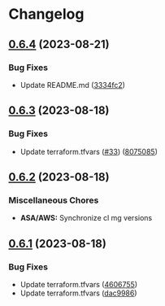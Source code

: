 # Changelog

## [0.6.4](https://github.com/dliskevch/rel/compare/ASA/AWS/v0.6.3...ASA/AWS/v0.6.4) (2023-08-21)


### Bug Fixes

* Update README.md ([3334fc2](https://github.com/dliskevch/rel/commit/3334fc2d7118644327161adb5012455a955edfa3))

## [0.6.3](https://github.com/dliskevch/rel/compare/ASA/AWS/v0.6.2...ASA/AWS/v0.6.3) (2023-08-18)


### Bug Fixes

* Update terraform.tfvars ([#33](https://github.com/dliskevch/rel/issues/33)) ([8075085](https://github.com/dliskevch/rel/commit/8075085ccb57fa8a5d58c27b395c637cbe91ca5a))

## [0.6.2](https://github.com/dliskevch/rel/compare/ASA/AWS/v0.6.1...ASA/AWS/v0.6.2) (2023-08-18)


### Miscellaneous Chores

* **ASA/AWS:** Synchronize cl mg versions

## [0.6.1](https://github.com/dliskevch/rel/compare/ASA/AWS-v0.6.0...ASA/AWS/v0.6.1) (2023-08-18)


### Bug Fixes

* Update terraform.tfvars ([4606755](https://github.com/dliskevch/rel/commit/460675558506eeb4d8192da14b1e100371de998e))
* Update terraform.tfvars ([dac9986](https://github.com/dliskevch/rel/commit/dac9986880f6d2f0599da279e25b987b151b88bf))
